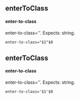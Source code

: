 ## enterToClass
#### enter-to-class
enter-to-class=''. Expects: string.
```html
enter-to-class="$1"$0
```

## enterToClass
#### enter-to-class
enter-to-class=''. Expects: string.
```
enter-to-class='$1'$0
```